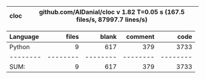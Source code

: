 cloc|github.com/AlDanial/cloc v 1.82  T=0.05 s (167.5 files/s, 87997.7 lines/s)
--- | ---

Language|files|blank|comment|code
:-------|-------:|-------:|-------:|-------:
Python|9|617|379|3733
--------|--------|--------|--------|--------
SUM:|9|617|379|3733
